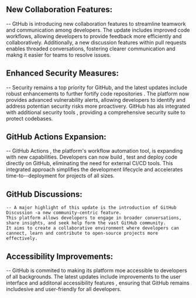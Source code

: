 ## New Collaboration Features:
 -- GtHub is introducing new collaboration features to streamline teamwork and communication among developers. The update includes improved code workflows, allowing developers to provide feedback more efficiently and collaboratively. Additionally, a new discussion features 
 within pull requests enables threaded conversations, fostering clearer communication and makng it easier for teams to resolve issues.
 ## Enhanced Security Measures:
  -- Security remains a top priority for GitHub, and the latest updates include robust enhancements to further fortify code repositories . The platform now provides advanced vulnerability alerts, allowing developers to identify and address potentian security risks more proactivery. GitHub has als integrated with additional
  security tools , providing a comprehensive security suite to protect codebases.

  ## GitHub Actions Expansion:
   -- GitHub Actions , the platform's workflow automation tool, is expanding with new capabilities. Developers can now build , test and deploy code directly on GitHub,
   eliminating the need for external CI/CD tools. This integrated approach simplifies the development lifecycle and accelerates time-to--deployment for projects of all sizes.

   ## GitHub Discussions:
    -- A major highlight of this update is the introduction of GitHub Discussion -a new community-centric feature.
    This platform allows developers to engage in broader conversations, share insights, and seek help form the vast GitHub community.
    It aims to create a collaborative environment where developers can cannect, learn and contribute to open-source projects more effectively.
  ## Accessibility Improvements:
   -- GitHub is commited to making its platform moe accessible to developers of all backgrounds.
   The latest updates include improvements to the user interface and additonal accessibility features , ensuring that GitHub remains includesive and user-friendly for all developers.
